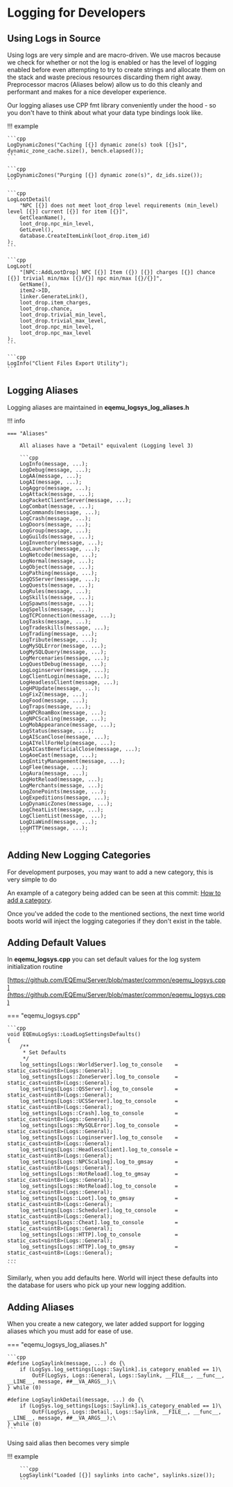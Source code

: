 # Logging for Developers

## Using Logs in Source

Using logs are very simple and are macro-driven. We use macros because we check for whether or not the log is enabled or has the level of logging enabled before even attempting to try to create strings and allocate them on the stack and waste precious resources discarding them right away. Preprocessor macros (Aliases below) allow us to do this cleanly and performant and makes for a nice developer experience.

Our logging aliases use CPP fmt library conveniently under the hood - so you don't have to think about what your data type bindings look like.

!!! example

    ```cpp
    LogDynamicZones("Caching [{}] dynamic zone(s) took [{}s]", dynamic_zone_cache.size(), bench.elapsed());
    ```

    ```cpp
    LogDynamicZones("Purging [{}] dynamic zone(s)", dz_ids.size());
    ```

    ```cpp
    LogLootDetail(
        "NPC [{}] does not meet loot_drop level requirements (min_level) level [{}] current [{}] for item [{}]",
        GetCleanName(),
        loot_drop.npc_min_level,
        GetLevel(),
        database.CreateItemLink(loot_drop.item_id)
    );
    ```

    ```cpp
    LogLoot(
        "[NPC::AddLootDrop] NPC [{}] Item ({}) [{}] charges [{}] chance [{}] trivial min/max [{}/{}] npc min/max [{}/{}]",
        GetName(),
        item2->ID,
        linker.GenerateLink(),
        loot_drop.item_charges,
        loot_drop.chance,
        loot_drop.trivial_min_level,
        loot_drop.trivial_max_level,
        loot_drop.npc_min_level,
        loot_drop.npc_max_level
    );
    ```

    ```cpp
    LogInfo("Client Files Export Utility");
    ```

## Logging Aliases

Logging aliases are maintained in **eqemu_logsys_log_aliases.h**

!!! info

    === "Aliases"
    
        All aliases have a "Detail" equivalent (Logging level 3)
    
        ```cpp
        LogInfo(message, ...);
        LogDebug(message, ...);
        LogAA(message, ...);
        LogAI(message, ...);
        LogAggro(message, ...);
        LogAttack(message, ...);
        LogPacketClientServer(message, ...);
        LogCombat(message, ...);
        LogCommands(message, ...);
        LogCrash(message, ...);
        LogDoors(message, ...);
        LogGroup(message, ...);
        LogGuilds(message, ...);
        LogInventory(message, ...);
        LogLauncher(message, ...);
        LogNetcode(message, ...);
        LogNormal(message, ...);
        LogObject(message, ...);
        LogPathing(message, ...);
        LogQSServer(message, ...);
        LogQuests(message, ...);
        LogRules(message, ...);
        LogSkills(message, ...);
        LogSpawns(message, ...);
        LogSpells(message, ...);
        LogTCPConnection(message, ...);
        LogTasks(message, ...);
        LogTradeskills(message, ...);
        LogTrading(message, ...);
        LogTribute(message, ...);
        LogMySQLError(message, ...);
        LogMySQLQuery(message, ...);
        LogMercenaries(message, ...);
        LogQuestDebug(message, ...);
        LogLoginserver(message, ...);
        LogClientLogin(message, ...);
        LogHeadlessClient(message, ...);
        LogHPUpdate(message, ...);
        LogFixZ(message, ...);
        LogFood(message, ...);
        LogTraps(message, ...);
        LogNPCRoamBox(message, ...);
        LogNPCScaling(message, ...);
        LogMobAppearance(message, ...);
        LogStatus(message, ...);
        LogAIScanClose(message, ...);
        LogAIYellForHelp(message, ...);
        LogAICastBeneficialClose(message, ...);
        LogAoeCast(message, ...);
        LogEntityManagement(message, ...);
        LogFlee(message, ...);
        LogAura(message, ...);
        LogHotReload(message, ...);
        LogMerchants(message, ...);
        LogZonePoints(message, ...);
        LogExpeditions(message, ...);
        LogDynamicZones(message, ...);
        LogCheatList(message, ...);
        LogClientList(message, ...);
        LogDiaWind(message, ...);
        LogHTTP(message, ...);
        ```

## Adding New Logging Categories

For development purposes, you may want to add a new category, this is very simple to do 

An example of a category being added can be seen at this commit: [How to add a category](https://github.com/EQEmu/Server/commit/a46c0ee7e2dcf094c4b0e4d9cb91525443c19c5b). 

Once you've added the code to the mentioned sections, the next time world boots world will inject the logging categories if they don't exist in the table.

## Adding Default Values

In **eqemu_logsys.cpp** you can set default values for the log system initialization routine

[https://github.com/EQEmu/Server/blob/master/common/eqemu_logsys.cpp](https://github.com/EQEmu/Server/blob/master/common/eqemu_logsys.cpp)

=== "eqemu_logsys.cpp"

    ```cpp
    void EQEmuLogSys::LoadLogSettingsDefaults()
    {
        /**
         * Set Defaults
         */
        log_settings[Logs::WorldServer].log_to_console    = static_cast<uint8>(Logs::General);
        log_settings[Logs::ZoneServer].log_to_console     = static_cast<uint8>(Logs::General);
        log_settings[Logs::QSServer].log_to_console       = static_cast<uint8>(Logs::General);
        log_settings[Logs::UCSServer].log_to_console      = static_cast<uint8>(Logs::General);
        log_settings[Logs::Crash].log_to_console          = static_cast<uint8>(Logs::General);
        log_settings[Logs::MySQLError].log_to_console     = static_cast<uint8>(Logs::General);
        log_settings[Logs::Loginserver].log_to_console    = static_cast<uint8>(Logs::General);
        log_settings[Logs::HeadlessClient].log_to_console = static_cast<uint8>(Logs::General);
        log_settings[Logs::NPCScaling].log_to_gmsay       = static_cast<uint8>(Logs::General);
        log_settings[Logs::HotReload].log_to_gmsay        = static_cast<uint8>(Logs::General);
        log_settings[Logs::HotReload].log_to_console      = static_cast<uint8>(Logs::General);
        log_settings[Logs::Loot].log_to_gmsay             = static_cast<uint8>(Logs::General);
        log_settings[Logs::Scheduler].log_to_console      = static_cast<uint8>(Logs::General);
        log_settings[Logs::Cheat].log_to_console          = static_cast<uint8>(Logs::General);
        log_settings[Logs::HTTP].log_to_console           = static_cast<uint8>(Logs::General);
        log_settings[Logs::HTTP].log_to_gmsay             = static_cast<uint8>(Logs::General);
    ...
    ```

Similarly, when you add defaults here. World will inject these defaults into the database for users who pick up your new logging addition.

## Adding Aliases

When you create a new category, we later added support for logging aliases which you must add for ease of use.

=== "eqemu_logsys_log_aliases.h"

    ```cpp 
    #define LogSaylink(message, ...) do {\
        if (LogSys.log_settings[Logs::Saylink].is_category_enabled == 1)\
            OutF(LogSys, Logs::General, Logs::Saylink, __FILE__, __func__, __LINE__, message, ##__VA_ARGS__);\
    } while (0)
    
    #define LogSaylinkDetail(message, ...) do {\
        if (LogSys.log_settings[Logs::Saylink].is_category_enabled == 1)\
            OutF(LogSys, Logs::Detail, Logs::Saylink, __FILE__, __func__, __LINE__, message, ##__VA_ARGS__);\
    } while (0)
    ```

Using said alias then becomes very simple

!!! example

        ```cpp
        LogSaylink("Loaded [{}] saylinks into cache", saylinks.size());
        ```